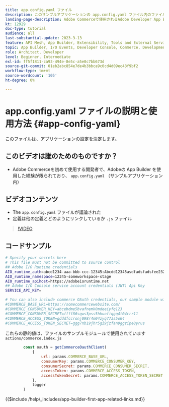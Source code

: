 ```yaml
---
title: app.config.yaml ファイル
description: このサンプルアプリケーションの app.config.yaml ファイル内のファイルの種類について説明します。
landing-page-description: Adobe Commerceで使用されるAdobe Developer App Builder と、app.config.yaml に含まれるファイルの種類について説明します。
kt: 12929
doc-type: tutorial
audience: all
last-substantial-update: 2023-3-13
feature: API Mesh, App Builder, Extensibility, Tools and External Services, Backend Development
topic: App Builder, I/O Events, Developer Console, Commerce, Development, Integrations
role: Architect, Developer
level: Beginner, Intermediate
exl-id: ff5f1811-ca93-494e-8e5c-a5e0c7bb673d
source-git-commit: 01eb2abc854e7de4b3bbca9c0cd4d09ec43f9bf2
workflow-type: tm+mt
source-wordcount: '105'
ht-degree: 0%

---
```


# app.config.yaml ファイルの説明と使用方法 {#app-config-yaml}

このファイルは、アプリケーションの設定を決定します。

## このビデオは誰のためのものですか？

* Adobe Commerceを初めて使用する開発者で、Adobeの App Builder を使用した経験が限られており、 `app.config.yaml` （サンプルアプリケーション内）

## ビデオコンテンツ

* The `app.config.yaml` ファイルが議論された
* 定義は他の定義とどのようにリンクしているか `.js` ファイル

>[!VIDEO](https://video.tv.adobe.com/v/3416592?quality=12&learn=on)

## コードサンプル

```bash
# Specify your secrets here
# This file must not be committed to source control
## Adobe I/O Runtime credentials
AIO_runtime_auth=abcd1234-aaa-bbb-ccc-12345:Abcdd12345asdfadsfadsfee2323232323232
AIO_runtime_namespace=12345-someworkspace-stage
AIO_runtime_apihost=https://adobeioruntime.net
## Adobe I/O Console service account credentials (JWT) Api Key
SERVICE_API_KEY=

# You can also include commerce OAuth credentials, our sample module will use the following example credentials:
#COMMERCE_BASE_URL=https://somecommercewebsite.com/
#COMMERCE_CONSUMER_KEY=abcebdme5bvafnemk0mdeeiyfq123
#COMMERCE_CONSUMER_SECRET=ffff86sqws3pss5hhuofiqgq4t04rrr11
#COMMERCE_ACCESS_TOKEN=gdddfccronj098r4m04zyq773s5o64
#COMMERCE_ACCESS_TOKEN_SECRET=ggg7nb19jhr5gi9jzfan9ggzipe8yrus
```

これらの静的値は、ファイルのサンプルモジュールで使用されています `actions/commerce.index.js`

```javascript
        const oauth = getCommerceOauthClient(
            {
                url: params.COMMERCE_BASE_URL,
                consumerKey: params.COMMERCE_CONSUMER_KEY,
                consumerSecret: params.COMMERCE_CONSUMER_SECRET,
                accessToken: params.COMMERCE_ACCESS_TOKEN,
                accessTokenSecret: params.COMMERCE_ACCESS_TOKEN_SECRET
            },
            logger
        )
```

{{$include /help/_includes/app-builder-first-app-related-links.md}}

